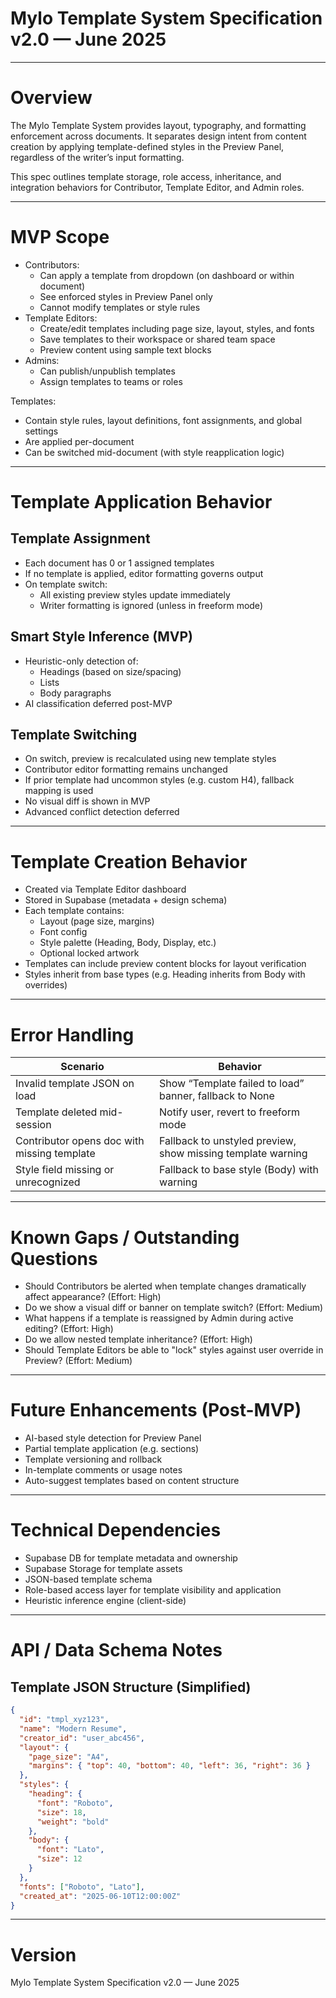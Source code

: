 
# Mylo Template System Specification v2.0 — June 2025

---

# Overview

The Mylo Template System provides layout, typography, and formatting enforcement across documents. It separates design intent from content creation by applying template-defined styles in the Preview Panel, regardless of the writer’s input formatting.

This spec outlines template storage, role access, inheritance, and integration behaviors for Contributor, Template Editor, and Admin roles.

---

# MVP Scope

- Contributors:
  - Can apply a template from dropdown (on dashboard or within document)
  - See enforced styles in Preview Panel only
  - Cannot modify templates or style rules
- Template Editors:
  - Create/edit templates including page size, layout, styles, and fonts
  - Save templates to their workspace or shared team space
  - Preview content using sample text blocks
- Admins:
  - Can publish/unpublish templates
  - Assign templates to teams or roles

Templates:
- Contain style rules, layout definitions, font assignments, and global settings
- Are applied per-document
- Can be switched mid-document (with style reapplication logic)

---

# Template Application Behavior

## Template Assignment

- Each document has 0 or 1 assigned templates
- If no template is applied, editor formatting governs output
- On template switch:
  - All existing preview styles update immediately
  - Writer formatting is ignored (unless in freeform mode)

## Smart Style Inference (MVP)

- Heuristic-only detection of:
  - Headings (based on size/spacing)
  - Lists
  - Body paragraphs
- AI classification deferred post-MVP

## Template Switching

- On switch, preview is recalculated using new template styles
- Contributor editor formatting remains unchanged
- If prior template had uncommon styles (e.g. custom H4), fallback mapping is used
- No visual diff is shown in MVP
- Advanced conflict detection deferred

---

# Template Creation Behavior

- Created via Template Editor dashboard
- Stored in Supabase (metadata + design schema)
- Each template contains:
  - Layout (page size, margins)
  - Font config
  - Style palette (Heading, Body, Display, etc.)
  - Optional locked artwork
- Templates can include preview content blocks for layout verification
- Styles inherit from base types (e.g. Heading inherits from Body with overrides)

---

# Error Handling

| Scenario                                 | Behavior                                                |
|------------------------------------------|----------------------------------------------------------|
| Invalid template JSON on load            | Show “Template failed to load” banner, fallback to None |
| Template deleted mid-session             | Notify user, revert to freeform mode                    |
| Contributor opens doc with missing template | Fallback to unstyled preview, show missing template warning |
| Style field missing or unrecognized      | Fallback to base style (Body) with warning              |

---

# Known Gaps / Outstanding Questions

- Should Contributors be alerted when template changes dramatically affect appearance? (Effort: High)
- Do we show a visual diff or banner on template switch? (Effort: Medium)
- What happens if a template is reassigned by Admin during active editing? (Effort: High)
- Do we allow nested template inheritance? (Effort: High)
- Should Template Editors be able to "lock" styles against user override in Preview? (Effort: Medium)

---

# Future Enhancements (Post-MVP)

- AI-based style detection for Preview Panel
- Partial template application (e.g. sections)
- Template versioning and rollback
- In-template comments or usage notes
- Auto-suggest templates based on content structure

---

# Technical Dependencies

- Supabase DB for template metadata and ownership
- Supabase Storage for template assets
- JSON-based template schema
- Role-based access layer for template visibility and application
- Heuristic inference engine (client-side)

---

# API / Data Schema Notes

## Template JSON Structure (Simplified)

```json
{
  "id": "tmpl_xyz123",
  "name": "Modern Resume",
  "creator_id": "user_abc456",
  "layout": {
    "page_size": "A4",
    "margins": { "top": 40, "bottom": 40, "left": 36, "right": 36 }
  },
  "styles": {
    "heading": {
      "font": "Roboto",
      "size": 18,
      "weight": "bold"
    },
    "body": {
      "font": "Lato",
      "size": 12
    }
  },
  "fonts": ["Roboto", "Lato"],
  "created_at": "2025-06-10T12:00:00Z"
}
```

---

# Version

Mylo Template System Specification v2.0 — June 2025
